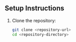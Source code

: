 ## Setup Instructions

1. Clone the repository:
   ```bash
   git clone <repository-url>
   cd <repository-directory>

